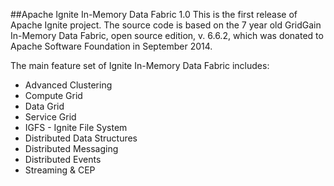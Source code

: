 <!--
  Licensed to the Apache Software Foundation (ASF) under one or more
  contributor license agreements.  See the NOTICE file distributed with
  this work for additional information regarding copyright ownership.
  The ASF licenses this file to You under the Apache License, Version 2.0
  (the "License"); you may not use this file except in compliance with
  the License.  You may obtain a copy of the License at

       http://www.apache.org/licenses/LICENSE-2.0

  Unless required by applicable law or agreed to in writing, software
  distributed under the License is distributed on an "AS IS" BASIS,
  WITHOUT WARRANTIES OR CONDITIONS OF ANY KIND, either express or implied.
  See the License for the specific language governing permissions and
  limitations under the License.
-->


##Apache Ignite In-Memory Data Fabric 1.0
This is the first release of Apache Ignite project. The source code is based on the 7 year old GridGain In-Memory Data Fabric, open source edition, v. 6.6.2, which was donated to Apache Software Foundation in September 2014.

The main feature set of Ignite In-Memory Data Fabric includes:
* Advanced Clustering
* Compute Grid
* Data Grid
* Service Grid
* IGFS - Ignite File System
* Distributed Data Structures
* Distributed Messaging
* Distributed Events
* Streaming & CEP